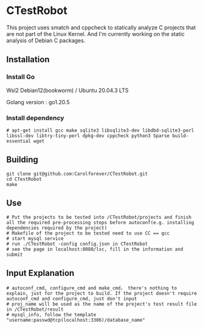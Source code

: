 # CTestRobot

This project uses smatch and cppcheck to statically analyze C projects that are not part of the Linux Kernel. And I'm currently working on the static analysis of Debian C packages.

## Installation


### Install Go

Wsl2 Debian12(bookworm) / Ubuntu 20.04.3 LTS

Golang version : go1.20.5


### Install dependency

```
# apt-get install gcc make sqlite3 libsqlite3-dev libdbd-sqlite3-perl libssl-dev libtry-tiny-perl dpkg-dev cppcheck python3 Sparse build-essential wget
```


## Building

```
git clone git@github.com:Carolforever/CTestRobot.git
cd CTestRobot
make
```



## Use

```
# Put the projects to be tested into /CTestRobot/projects and finish all the required pre-processing steps before autoconf(e.g. installing dependencies required by the project)
# Makefile of the project to be tested need to use CC == gcc
# start mysql service
# run ./CTestRobot -config config.json in CTestRobot
# see the page in localhost:8080/lsc, fill in the information and submit
```



## Input Explanation
```
# autoconf_cmd, configure_cmd and make_cmd， there's nothing to explain, just for the project to build. If the project doesn't require autoconf_cmd and configure_cmd, just don't input
# proj_name will be used as the name of the project's test result file in /CTestRobot/result
# mysql_info, follow the template "username:passwd@tcp(localhost:3306)/database_name"
```
